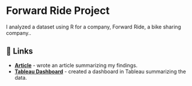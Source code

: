 # Forward Ride Project

I analyzed a dataset using R for a company, Forward Ride, a bike sharing company.. 


## 🔗 Links
- [**Article**]() - wrote an article summarizing my findings.
- [**Tableau Dashboard**]() - created a dashboard in Tableau summarizing the data.


